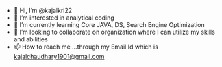 - 👋 Hi, I’m @kajalkri22
- 👀 I’m interested in analytical coding
- 🌱 I’m currently learning Core JAVA, DS, Search Engine Optimization
- 💞️ I’m looking to collaborate on organization where I can utilize my skills and abilities 
- 📫 How to reach me ...through my Email Id which is kajalchaudhary1901@gmail.com

<!---
kajalkri22/kajalkri22 is a ✨ special ✨ repository because its `README.md` (this file) appears on your GitHub profile.
You can click the Preview link to take a look at your changes.
--->
